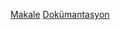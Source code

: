[Makale](https://iscanyc.medium.com/twilio-i%CC%87le-sms-g%C3%B6nderimi-nas%C4%B1l-yap%C4%B1l%C4%B1r-bc0105da1208)
[Dokümantasyon](https://www.twilio.com/docs/quickstart)
